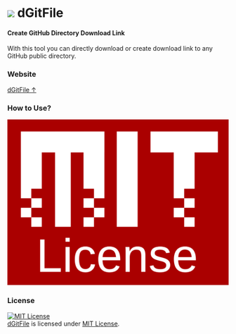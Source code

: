 <h1> <img src="res/images/dGitFile.png" width="20" height=auto /> dGitFile </h1>

#### Create GitHub Directory Download Link

With this tool you can directly download or create download link to any GitHub public directory.

### Website

[dGitFile ↑](https://francesmaffyvalor.github.io/dGitFile/#/home)

### How to Use?

![dGitFile User Manual](https://raw.githubusercontent.com/samuelbetio/Studio.com/master/MIT.png)

### License
<a rel="license" href="https://opensource.org/licenses/MIT"><img alt="MIT License" src="https://cloud.githubusercontent.com/assets/5456665/18950087/fbe0681a-865f-11e6-9552-e59d038d5913.png" width="60em" height=auto/></a><br/><a href="https://github.com/samuelbetio/dGitFile/blob/master/LICENSE">dGitFile</a> is licensed under <a rel="license" href="https://opensource.org/licenses/MIT">MIT License</a>.
